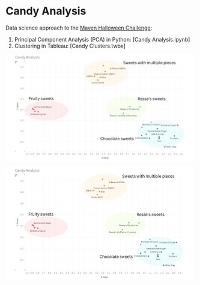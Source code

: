 # Candy Analysis

Data science approach to the [Maven Halloween Challenge](https://mavenanalytics.io/challenges/maven-halloween-challenge/701f06a2-a19b-41e9-95d3-37a0dcc5492f):
1. Principal Component Analysis (PCA) in Python: [Candy Analysis.ipynb]
2. Clustering in Tableau: [Candy Clusters.twbx]



![final_clusters](https://github.com/DozedCupboard/DozedCupboard/blob/main/Candy%20Analysis/Candy_Clusters.png)

<img src="https://github.com/DozedCupboard/DozedCupboard/blob/main/Candy%20Analysis/Candy_Clusters.png" alt="final_clusters" width="500" height="300"/>
